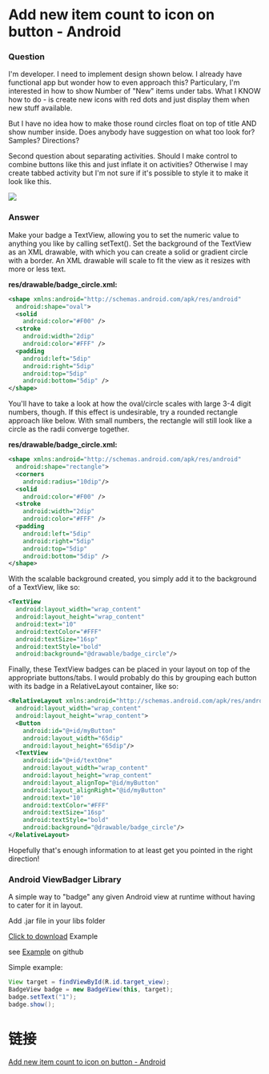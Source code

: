 # Add new item count to icon on button - Android

### Question

I'm developer. I need to implement design shown below. I already have functional app but wonder how to even approach this? Particulary, I'm interested in how to show Number of "New" items under tabs. What I KNOW how to do - is create new icons with red dots and just display them when new stuff available.

But I have no idea how to make those round circles float on top of title AND show number inside. Does anybody have suggestion on what too look for? Samples? Directions?

Second question about separating activities. Should I make control to combine buttons like this and just inflate it on activities? Otherwise I may create tabbed activity but I'm not sure if it's possible to style it to make it look like this.

![](http://i.stack.imgur.com/2JxFz.png)

### Answer

Make your badge a TextView, allowing you to set the numeric value to anything you like by calling setText(). Set the background of the TextView as an XML <shape> drawable, with which you can create a solid or gradient circle with a border. An XML drawable will scale to fit the view as it resizes with more or less text.

**res/drawable/badge_circle.xml:**

```xml
<shape xmlns:android="http://schemas.android.com/apk/res/android"
  android:shape="oval">
  <solid
    android:color="#F00" />
  <stroke
    android:width="2dip"
    android:color="#FFF" />
  <padding
    android:left="5dip"
    android:right="5dip"
    android:top="5dip"
    android:bottom="5dip" />
</shape>
```

You'll have to take a look at how the oval/circle scales with large 3-4 digit numbers, though. If this effect is undesirable, try a rounded rectangle approach like below. With small numbers, the rectangle will still look like a circle as the radii converge together.

**res/drawable/badge_circle.xml:**

```xml
<shape xmlns:android="http://schemas.android.com/apk/res/android"
  android:shape="rectangle">
  <corners
    android:radius="10dip"/>
  <solid
    android:color="#F00" />
  <stroke
    android:width="2dip"
    android:color="#FFF" />
  <padding
    android:left="5dip"
    android:right="5dip"
    android:top="5dip"
    android:bottom="5dip" />
</shape>
```

With the scalable background created, you simply add it to the background of a TextView, like so:

```xml
<TextView
  android:layout_width="wrap_content"
  android:layout_height="wrap_content" 
  android:text="10"
  android:textColor="#FFF"
  android:textSize="16sp"
  android:textStyle="bold"
  android:background="@drawable/badge_circle"/>
```

Finally, these TextView badges can be placed in your layout on top of the appropriate buttons/tabs. I would probably do this by grouping each button with its badge in a RelativeLayout container, like so:

```xml
<RelativeLayout xmlns:android="http://schemas.android.com/apk/res/android"
  android:layout_width="wrap_content"
  android:layout_height="wrap_content">
  <Button
    android:id="@+id/myButton"
    android:layout_width="65dip"
    android:layout_height="65dip"/>
  <TextView
    android:id="@+id/textOne"
    android:layout_width="wrap_content"
    android:layout_height="wrap_content"
    android:layout_alignTop="@id/myButton"
    android:layout_alignRight="@id/myButton" 
    android:text="10"
    android:textColor="#FFF"
    android:textSize="16sp"
    android:textStyle="bold"
    android:background="@drawable/badge_circle"/>
</RelativeLayout>
```

Hopefully that's enough information to at least get you pointed in the right direction!

### Android ViewBadger Library

A simple way to "badge" any given Android view at runtime without having to cater for it in layout.

Add .jar file in your libs folder

[Click to download](https://github.com/jgilfelt/android-viewbadger/archive/master.zip) Example

see [Example](https://github.com/jgilfelt/android-viewbadger) on github

Simple example:

```java
View target = findViewById(R.id.target_view);
BadgeView badge = new BadgeView(this, target);
badge.setText("1");
badge.show();
```

# 链接

[Add new item count to icon on button - Android](http://stackoverflow.com/questions/6011786/add-new-item-count-to-icon-on-button-android)

